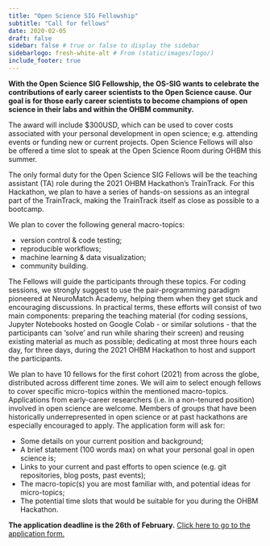 ```yaml
---
title: "Open Science SIG Fellowship"
subtitle: "Call for fellows"
date: 2020-02-05
draft: false
sidebar: false # true or false to display the sidebar
sidebarlogo: fresh-white-alt # From (static/images/logo/)
include_footer: true
---
```


**With the Open Science SIG Fellowship, the OS-SIG wants to celebrate the contributions of early career scientists to the Open Science cause. Our goal is for those early career scientists to become champions of open science in their labs and within the OHBM community.**

The award will include $300USD, which can be used to cover costs associated with your personal development in open science; e.g. attending events or funding new  or current projects. Open Science Fellows will also be offered a time slot to speak at the Open Science Room during OHBM this summer. 

The only formal duty for the Open Science SIG Fellows will be the teaching assistant (TA) role during the 2021 OHBM Hackathon’s TrainTrack. For this Hackathon, we plan to have a series of hands-on sessions as an integral part of the TrainTrack, making the TrainTrack itself as close as possible to a bootcamp. 

We plan to  cover the following general macro-topics: 
* version control & code testing;
* reproducible workflows;
* machine learning & data visualization;
* community building.

The Fellows will guide the participants through these topics. For coding sessions, we strongly suggest to use the pair-programming paradigm pioneered at NeuroMatch Academy, helping them when they get stuck and encouraging discussions. In practical terms, these efforts will consist of two main components: 
preparing the teaching material (for coding sessions, Jupyter Notebooks hosted on Google Colab - or similar solutions - that the participants can ‘solve’ and run while sharing their screen) and reusing existing material as much as possible; 
dedicating at most three hours each day, for three days, during the 2021 OHBM Hackathon to host and support the participants.

We plan to have 10 fellows for the first cohort (2021) from across the globe,  distributed across different time zones. We will aim to select enough fellows to cover specific micro-topics within the mentioned macro-topics. Applications from early-career researchers (i.e. in a non-tenured position) involved in open science are welcome. Members of groups that have been historically underrepresented in open science or at past hackathons are especially encouraged to apply.
The application form will ask for:
* Some details on your current position and background;
* A brief statement (100 words max) on what your personal goal in open science is;
* Links to your current and past efforts to open science (e.g. git repositories, blog posts, past events);
* The macro-topic(s) you are most familiar with, and potential ideas for micro-topics;
* The potential time slots that would be suitable for you during the OHBM Hackathon.

**The application deadline is the 26th of February.** [Click here to go to the application form.](https://forms.office.com/Pages/ResponsePage.aspx?id=DQSIkWdsW0yxEjajBLZtrQAAAAAAAAAAAAMAAC9pqdJUN0dISEg2RUE3SDBZM1JNSUMwMFQ4RDBSVi4u)